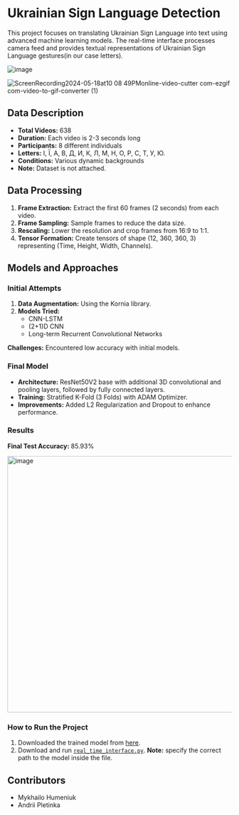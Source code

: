 
# Ukrainian Sign Language Detection
This project focuses on translating Ukrainian Sign Language into text using advanced machine learning models. The real-time interface processes camera feed and provides textual representations of Ukrainian Sign Language gestures(in our case letters).

![image](https://github.com/andriipletinka/Sign_Language_Detection/assets/93386415/466d22d2-e597-412c-b191-829caeac53c4)

![ScreenRecording2024-05-18at10 08 49PMonline-video-cutter com-ezgif com-video-to-gif-converter (1)](https://github.com/andriipletinka/Sign_Language_Detection/assets/92575176/41715f34-19eb-421c-9e37-4d23d6bd4df3)
## Data Description

- **Total Videos:** 638
- **Duration:** Each video is 2-3 seconds long
- **Participants:** 8 different individuals
- **Letters:** І, Ї, А, В, Д, И, К, Л, М, Н, О, Р, С, Т, У, Ю.
- **Conditions:** Various dynamic backgrounds
- **Note:** Dataset is not attached.

## Data Processing

1. **Frame Extraction:** Extract the first 60 frames (2 seconds) from each video.
2. **Frame Sampling:** Sample frames to reduce the data size.
3. **Rescaling:** Lower the resolution and crop frames from 16:9 to 1:1.
4. **Tensor Formation:** Create tensors of shape (12, 360, 360, 3) representing (Time, Height, Width, Channels).

## Models and Approaches

### Initial Attempts
1. **Data Augmentation:** Using the Kornia library.
2. **Models Tried:**
   - CNN-LSTM
   - (2+1)D CNN
   - Long-term Recurrent Convolutional Networks

**Challenges:** Encountered low accuracy with initial models.

### Final Model
- **Architecture:** ResNet50V2 base with additional 3D convolutional and pooling layers, followed by fully connected layers.
- **Training:** Stratified K-Fold (3 Folds) with ADAM Optimizer.
- **Improvements:** Added L2 Regularization and Dropout to enhance performance.

### Results
**Final Test Accuracy:** 85.93%

<img width="576" alt="image" src="https://github.com/andriipletinka/Sign_Language_Detection/assets/92575176/8605c2e6-9485-4710-bd3b-77376d238194">

### How to Run the Project
1. Downloaded the trained model from [here](https://drive.google.com/file/d/1wdR0deBDdmCuUNQjkH7ezNT4w3luQtFx/view?usp=sharing).
2. Download and run [`real_time_interface.py`](https://github.com/andriipletinka/Sign_Language_Detection/blob/main/real_time_interface.py). **Note:** specify the correct path to the model inside the file.

## Contributors

- Mykhailo Humeniuk
- Andrii Pletinka
